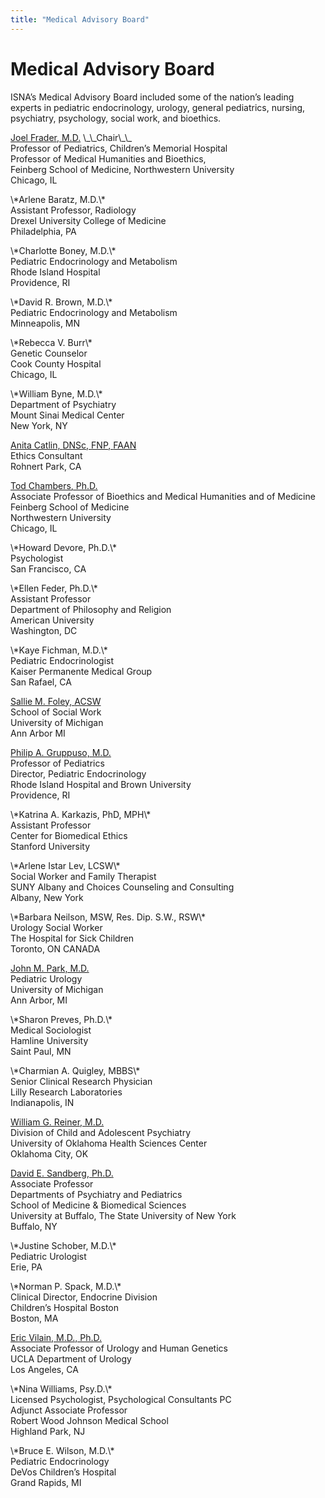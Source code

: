 ```yaml
---
title: "Medical Advisory Board"
---
```


# Medical Advisory Board

<p><span class="caps">ISNA</span>&#8217;s Medical Advisory Board included some of the nation&#8217;s leading experts in pediatric endocrinology, urology, general pediatrics, nursing, psychiatry, psychology, social work, and bioethics.  <br />
<!--break--></p>



<p><a href="http://www.mhb.northwestern.edu/faculty/frader.htm">Joel Frader, M.D.</a> \_\_Chair\_\_  <br />
Professor of Pediatrics, Children&#8217;s Memorial Hospital  <br />
Professor of Medical Humanities and Bioethics,  <br />
Feinberg School of Medicine, Northwestern University  <br />
Chicago, IL  </p>

<p>\*Arlene Baratz, M.D.\*  <br />
Assistant Professor, Radiology  <br />
Drexel University College of Medicine  <br />
Philadelphia, PA  </p>

<p>\*Charlotte Boney, M.D.\*  <br />
Pediatric Endocrinology and Metabolism  <br />
Rhode Island Hospital  <br />
Providence, RI  </p>

<p>\*David R. Brown, M.D.\*  <br />
Pediatric Endocrinology and Metabolism  <br />
Minneapolis, MN  </p>

<p>\*Rebecca V. Burr\*  <br />
Genetic Counselor  <br />
Cook County Hospital  <br />
Chicago, IL  </p>

<p>\*William Byne, M.D.\*  <br />
Department of Psychiatry  <br />
Mount Sinai Medical Center  <br />
New York, NY  </p>

<p><a href="http://www.sonoma.edu/users/c/catlin/">Anita Catlin, <span class="caps">DNS</span>c, <span class="caps">FNP</span>, <span class="caps">FAAN</span></a>  <br />
Ethics Consultant  <br />
Rohnert Park, CA  </p>

<p><a href="http://www.mhb.northwestern.edu/faculty/chambers.htm">Tod Chambers, Ph.D.</a>  <br />
Associate Professor of Bioethics and Medical Humanities and of Medicine  <br />
Feinberg School of Medicine  <br />
Northwestern University  <br />
Chicago, IL  </p>

<p>\*Howard Devore, Ph.D.\*  <br />
Psychologist  <br />
San Francisco, CA  </p>

<p>\*Ellen Feder, Ph.D.\*  <br />
Assistant Professor  <br />
Department of Philosophy and Religion  <br />
American University  <br />
Washington, DC  </p>

<p>\*Kaye Fichman, M.D.\*  <br />
Pediatric Endocrinologist  <br />
Kaiser Permanente Medical Group  <br />
San Rafael, CA  </p>

<p><a href="http://salliefoley.com/">Sallie M. Foley, <span class="caps">ACSW</span></a>  <br />
School of Social Work  <br />
University of Michigan  <br />
Ann Arbor MI  </p>

<p><a href="http://biomed.brown.edu/Faculty/G/Gruppuso.html">Philip A. Gruppuso, M.D.</a>  <br />
Professor of Pediatrics  <br />
Director, Pediatric Endocrinology  <br />
Rhode Island Hospital and Brown University  <br />
Providence, RI  </p>

<p>\*Katrina A. Karkazis, PhD, <span class="caps">MPH</span>\*  <br />
Assistant Professor  <br />
Center for Biomedical Ethics  <br />
Stanford University  </p>

<p>\*Arlene Istar Lev, <span class="caps">LCSW</span>\*  <br />
Social Worker and Family Therapist  <br />
<span class="caps">SUNY</span> Albany and Choices Counseling and Consulting  <br />
Albany, New York  </p>

<p>\*Barbara Neilson, <span class="caps">MSW</span>, Res. Dip. S.W., <span class="caps">RSW</span>\*  <br />
Urology Social Worker  <br />
The Hospital for Sick Children  <br />
Toronto, ON <span class="caps">CANADA</span>  </p>

<p><a href="http://www.med.umich.edu/urology/staff/park.htm">John M. Park, M.D.</a>  <br />
Pediatric Urology  <br />
University of Michigan  <br />
Ann Arbor, MI  </p>

<p>\*Sharon Preves, Ph.D.\*  <br />
Medical Sociologist  <br />
Hamline University  <br />
Saint Paul, MN  </p>

<p>\*Charmian A. Quigley, <span class="caps">MBBS</span>\*  <br />
Senior Clinical Research Physician  <br />
Lilly Research Laboratories  <br />
Indianapolis, IN  </p>

<p><a href="http://urology.ouhsc.edu/faculty/reiner.html">William G. Reiner, M.D.</a>  <br />
Division of Child and Adolescent Psychiatry  <br />
University of Oklahoma Health Sciences Center  <br />
Oklahoma City, OK  </p>

<p><a href="http://myprofile.cos.com/sandbe16">David E. Sandberg, Ph.D.</a>  <br />
Associate Professor  <br />
Departments of Psychiatry and Pediatrics  <br />
School of Medicine &amp; Biomedical Sciences  <br />
University at Buffalo, The State University of New York  <br />
Buffalo, NY  </p>

<p>\*Justine Schober, M.D.\*  <br />
Pediatric Urologist  <br />
Erie, PA  </p>

<p>\*Norman P. Spack, M.D.\*  <br />
Clinical Director, Endocrine Division  <br />
Children&#8217;s Hospital Boston  <br />
Boston, MA  </p>

<p><a href="http://www.uclaurology.com/physicians/Vilain_37.cfm">Eric Vilain, M.D., Ph.D.</a>  <br />
Associate Professor of Urology and Human Genetics  <br />
<span class="caps">UCLA</span> Department of Urology  <br />
Los Angeles, CA  </p>

<p>\*Nina Williams, Psy.D.\*  <br />
Licensed Psychologist, Psychological Consultants PC  <br />
Adjunct Associate Professor  <br />
Robert Wood Johnson Medical School  <br />
Highland Park, NJ  </p>

<p>\*Bruce E. Wilson, M.D.\*  <br />
Pediatric Endocrinology  <br />
DeVos Children&#8217;s Hospital  <br />
Grand Rapids, MI  </p>

<!--break-->